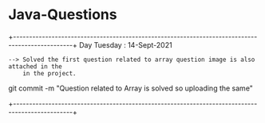 # Java-Questions

+------------------------------------------------------------------------------------------------+
Day Tuesday : 14-Sept-2021
	
	--> Solved the first question related to array question image is also attached in the 
	    in the project.

git commit -m "Question related to Array is solved so uploading the same"

+------------------------------------------------------------------------------------------------+